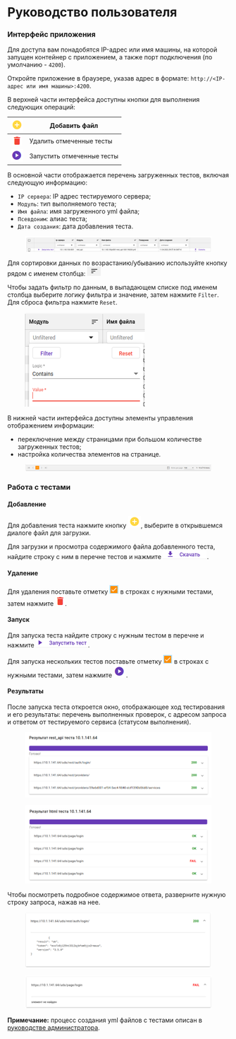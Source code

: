 # Руководство пользователя

### Интерфейс приложения <a href="#interface" id="interface"></a>

Для доступа вам понадобятся IP-адрес или имя машины, на которой запущен контейнер с приложением, а также порт подключения (по умолчанию - `4200`).

Откройте приложение в браузере, указав адрес в формате: `http://<IP-адрес или имя машины>:4200`.

В верхней части интерфейса доступны кнопки для выполнения следующих операций:

| ![](<../../.gitbook/assets/add-test (1).png>) | Добавить файл              |
| :-------------------------------------------: | -------------------------- |
|   ![](../../.gitbook/assets/delete-test.png)  | Удалить отмеченные тесты   |
|    ![](../../.gitbook/assets/run-tests.png)   | Запустить отмеченные тесты |

В основной части отображается перечень загруженных тестов, включая следующую информацию:

* `IP сервера`: IP адрес тестируемого сервера;
* `Модуль`: тип выполняемого теста;
* `Имя файла`: имя загруженного yml файла;
* `Псевдоним`: алиас теста;
* `Дата создания`: дата добавления теста.

<figure><img src="../../.gitbook/assets/main.png" alt=""><figcaption></figcaption></figure>

Для сортировки данных по возрастанию/убыванию используйте кнопку рядом с именем столбца: ![](../../.gitbook/assets/sort.png)

Чтобы задать фильтр по данным, в выпадающем списке под именем столбца выберите логику фильтра и значение, затем нажмите `Filter`. Для сброса фильтра нажмите `Reset`.

<figure><img src="../../.gitbook/assets/filter.png" alt=""><figcaption></figcaption></figure>

В нижней части интерфейса доступны элементы управления отображением информации:

* переключение между страницами при большом количестве загруженных тестов;
* настройка количества элементов на странице.

<figure><img src="../../.gitbook/assets/footer.png" alt=""><figcaption></figcaption></figure>

### Работа с тестами <a href="#tests" id="tests"></a>

#### Добавление <a href="#add" id="add"></a>

Для добавления теста нажмите кнопку ![](<../../.gitbook/assets/add-test (1).png>), выберите в открывшемся диалоге файл для загрузки.

Для загрузки и просмотра содержимого файла добавленного теста, найдите строку с ним в перечне тестов и нажмите ![](../../.gitbook/assets/download.png).

#### Удаление <a href="#remove" id="remove"></a>

Для удаления поставьте отметку ![](../../.gitbook/assets/checkbox.png) в строках с нужными тестами, затем нажмите ![](../../.gitbook/assets/delete-test.png).

#### Запуск <a href="#run" id="run"></a>

Для запуска теста найдите строку с нужным тестом в перечне и нажмите ![](../../.gitbook/assets/test-run.png).

Для запуска нескольких тестов поставьте отметку ![](../../.gitbook/assets/checkbox.png) в строках с нужными тестами, затем нажмите ![](../../.gitbook/assets/run-tests.png).

#### Результаты <a href="#results" id="results"></a>

После запуска теста откроется окно, отображающее ход тестирования и его результаты: перечень выполненных проверок, с адресом запроса и ответом от тестируемого сервиса (статусом выполнения).

<figure><img src="../../.gitbook/assets/test-api.png" alt=""><figcaption></figcaption></figure>

<figure><img src="../../.gitbook/assets/test-html.png" alt=""><figcaption></figcaption></figure>

Чтобы посмотреть подробное содержимое ответа, разверните нужную строку запроса, нажав на нее.

<figure><img src="../../.gitbook/assets/test-api-success.png" alt=""><figcaption></figcaption></figure>

<figure><img src="../../.gitbook/assets/test-html-fail.png" alt=""><figcaption></figcaption></figure>

**Примечание:** процесс создания yml файлов с тестами описан в [руководстве администратора](admin-guide.md).

